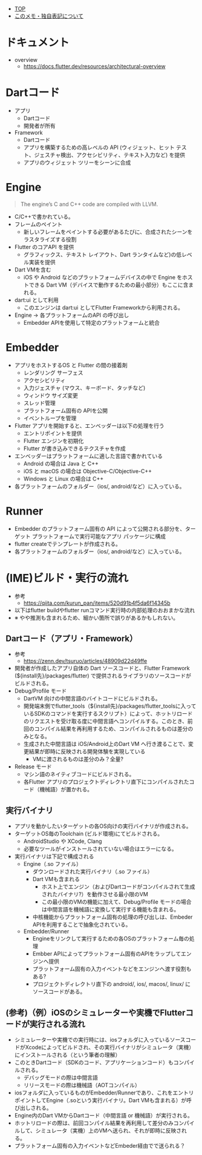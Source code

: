 - [TOP](./README.md)
- [このメモ・独自表記について](../README.md)



# ドキュメント
* overview
    * https://docs.flutter.dev/resources/architectural-overview

# Dartコード
* アプリ
    * Dartコード
    * 開発者が所有
* Framework
    * Dartコード
    * アプリを構築するための高レベルの API (ウィジェット、ヒット テスト、ジェスチャ検出、アクセシビリティ、テキスト入力など) を提供
    * アプリのウィジェット ツリーをシーンに合成

# Engine
> The engine’s C and C++ code are compiled with LLVM. 
* C/C++で書かれている。    
* フレームのペイント
    * 新しいフレームをペイントする必要があるたびに、合成されたシーンをラスタライズする役割
* Flutter のコアAPI を提供
    * グラフィックス、テキスト レイアウト、Dart ランタイムなど)の低レベル実装を提供
* Dart VMを含む
    * iOS や Android などのプラットフォームデバイスの中で Engine をホストできる Dart VM（デバイスで動作するための最小部分）もここに含まれる。
* dart:ui として利用
    * このエンジンは dart:ui としてFlutter Frameworkから利用される。
* Engine -> 各プラットフォームのAPI の呼び出し
    * Embedder APIを使用して特定のプラットフォームと統合

# Embedder
* アプリをホストするOS と Flutter の間の接着剤
    * レンダリング サーフェス
    * アクセシビリティ
    * 入力ジェスチャ (マウス、キーボード、タッチなど)
    * ウィンドウ サイズ変更
    * スレッド管理
    * プラットフォーム固有の APIを公開
    * イベントループを管理
* Flutter アプリを開始すると、エンベッダーは以下の処理を行う
    * エントリポイントを提供
    * Flutter エンジンを初期化
    * Flutter が書き込みできるテクスチャを作成
* エンベッダーはプラットフォームに適した言語で書かれている
    * Android の場合は Java と C++
    * iOS と macOS の場合は Objective-C/Objective-C++
    * Windows と Linux の場合は C++ 
* 各プラットフォームのフォルダー（ios/, android/など）に入っている。


# Runner
* Embedder のプラットフォーム固有の API によって公開される部分を、ターゲット プラットフォームで実行可能なアプリ パッケージに構成
* flutter createでテンプレートが作成される。
* 各プラットフォームのフォルダー（ios/, android/など）に入っている。


# (IME)ビルド・実行の流れ
* 参考
    * https://qiita.com/kurun_pan/items/520d91b4f5da6f14345b
* 以下はflutter buildやflutter runコマンド実行時の内部処理のおおまかな流れ
* ※ やや推測も含まれるため、細かい箇所で誤りがあるかもしれない。
## Dartコード（アプリ・Framework）
* 参考
    * https://zenn.dev/tsuruo/articles/48909d22d49ffe
* 開発者が作成したアプリ自体の Dart ソースコードと、Flutter Framework (${install先}/packages/flutter) で提供されるライブラリのソースコードがビルドされる。
* Debug/Profile モード
    * DartVM 向けの中間言語のバイトコードにビルドされる。
    * 開発端末側でflutter_tools（${install先}/packages/flutter_toolsに入っているSDKのコマンドを実行するスクリプト）によって、ホットリロードのリクエストを受け取る度に中間言語へコンパイルする。このとき、前回のコンパイル結果を再利用するため、コンパイルされるものは差分のみとなる。
    * 生成された中間言語は iOS/Android上のDart VM へ行き渡ることで、変更結果が即時に反映される開発体験を実現している
        * VMに渡されるものは差分のみ？全量?
* Release モード
    * マシン語のネイティブコードにビルドされる。
    * 各Flutter アプリのプロジェクトディレクトリ直下にコンパイルされたコード（機械語）が置かれる。
## 実行バイナリ
* アプリを動かしたいターゲットの各OS向けの実行バイナリが作成される。
* ターゲットOS毎のToolchain (ビルド環境)にてビルドされる。
    * AndroidStudio や XCode, Clang 
    * 必要なツールがインストールされていない場合はエラーになる。
* 実行バイナリは下記で構成される
    * Engine（.so ファイル）
        * ダウンロードされた実行バイナリ（.so ファイル）
        * Dart VMも含まれる
            * ホスト上でエンジン（およびDartコードがコンパイルされて生成されたバイナリ?）を動作させる最小限のVM
            * この最小限のVMの機能に加えて、Debug/Profile モードの場合は中間言語を機械語に変換して実行する機能も含まれる。
        * 中核機能からプラットフォーム固有の処理の呼び出しは、Embeder APIを利用することで抽象化されている。
    * Embedder/Runner
        * Engineをリンクして実行するための各OSのプラットフォーム毎の処理
        * Embber APIによってプラットフォーム固有のAPIをラップしてエンジンへ提供
        * プラットフォーム固有の入力イベントなどをエンジンへ渡す役割もある?
        * プロジェクトディレクトリ直下の android/, ios/, macos/, linux/ に ソースコードがある。
## (参考)（例）iOSのシミュレーターや実機でFlutterコードが実行される流れ
* シミュレーターや実機での実行時には、iosフォルダに入っているソースコードがXcodeによってビルドされ、その実行バイナリがシミュレータ（実機）にインストールされる（という筆者の理解）
* このときDartコード（SDKのコード、アプリケーションコード）もコンパイルされる。
    * デバッグモードの際は中間言語
    * リリースモードの際は機械語（AOTコンパイル）
* iosフォルダに入っているものがEmbedder/Runnerであり、これをエントリポイントしてEngine（.soという実行バイナリ。Dart VMも含まれる）が呼び出しされる。
* Engine内のDart VMからDartコード（中間言語 or 機械語）が実行される。
* ホットリロードの際は、前回コンパイル結果を再利用して差分のみコンパイルして、シミュレータ（実機）上のVMへ送られ、それが即時に反映される。
* プラットフォーム固有の入力イベントなどEmbeder経由でで送られる？

